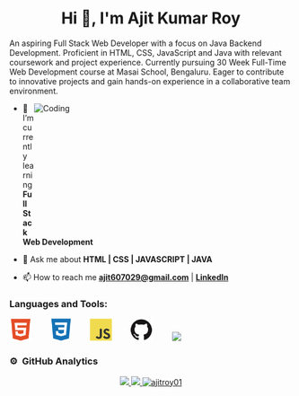 <h1 align="center">Hi 👋, I'm Ajit Kumar Roy</h1>
<p align="left">An aspiring Full Stack Web Developer with a focus on Java Backend Development. Proficient in HTML, CSS, JavaScript and Java with relevant coursework and project experience. Currently pursuing 30 Week Full-Time Web Development course at Masai School, Bengaluru. Eager to contribute to innovative projects and gain hands-on experience in a collaborative team environment.</p>
<img align="right" alt="Coding" width="460px" height="225px" src="https://media.giphy.com/media/p4NLw3I4U0idi/giphy.gif">


- 🔭 I’m currently learning **Full Stack Web Development**

- 💬 Ask me about **HTML | CSS | JAVASCRIPT | JAVA**

- 📫 How to reach me **ajit607029@gmail.com** | <a href="https://www.linkedin.com/in/ajitroy01/">**LinkedIn**</a>

</p>

### Languages and Tools:

<img src="https://raw.githubusercontent.com/devicons/devicon/master/icons/html5/html5-plain.svg" width="40px">&nbsp;&nbsp;&nbsp;&nbsp;&nbsp;&nbsp;&nbsp;&nbsp;<img src="https://raw.githubusercontent.com/devicons/devicon/master/icons/css3/css3-plain.svg" width="40px">&nbsp;&nbsp;&nbsp;&nbsp;&nbsp;&nbsp;&nbsp;&nbsp;<img src="https://raw.githubusercontent.com/devicons/devicon/master/icons/javascript/javascript-original.svg" width="40px">&nbsp;&nbsp;&nbsp;&nbsp;&nbsp;&nbsp;&nbsp;&nbsp;<img src="https://raw.githubusercontent.com/devicons/devicon/master/icons/github/github-original.svg" width="40px">&nbsp;&nbsp;&nbsp;&nbsp;&nbsp;&nbsp;&nbsp;&nbsp;
            <img src="https://cdn.jsdelivr.net/gh/devicons/devicon/icons/java/java-original-wordmark.svg" width="40px" />
          &nbsp;&nbsp;&nbsp;&nbsp;&nbsp;&nbsp;&nbsp;&nbsp;

### ⚙️ &nbsp;GitHub Analytics

<p align="center">
  <a href="https://github.com/Ajitroy01" >
              
  <img height="180em" src="https://github-readme-stats-eight-theta.vercel.app/api?username=ajitroy01&show_icons=true&theme=vue-dark&include_all_commits=true&count_private=true" />
  <img height="180em" src="https://github-readme-stats-eight-theta.vercel.app/api/top-langs/?username=ajitroy01&layout=compact&theme=vue-dark" />
 <img height="180em" src="https://github-readme-streak-stats.herokuapp.com/?user=ajitroy01&" alt="ajitroy01"></a>
</p>
